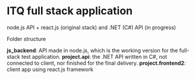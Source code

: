 # ITQ full stack application

node.js API + react.js (original stack)
and .NET (C#) API (in progress)

Folder structure

**js_backend**: API made in node.js, which is the working version for the full-stack test application. 
**project.api**: the .NET API written in C#, not connected to client, nor finished for the final delivery. 
**project.frontend2**: client app using react.js framework
